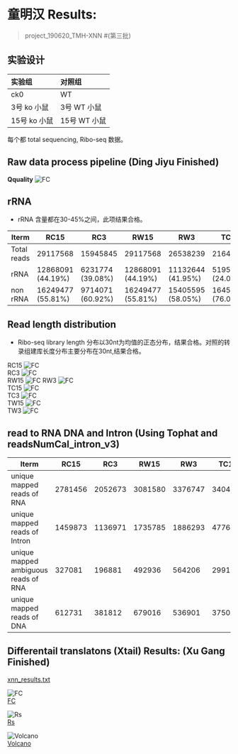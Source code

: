 # 童明汉 Results:

> project_190620_TMH-XNN #(第三批)

## 实验设计

|实验组|对照组|
|:-|:-|
|ck0|WT|
|3号 ko 小鼠 |3号 WT 小鼠 |
|15号 ko 小鼠 |15号 WT 小鼠 |

每个都 total sequencing, Ribo-seq 数据。

## Raw data process pipeline (Ding Jiyu Finished)
**Qquality**
![FC](../image/190620-XNN/afterqality.png)  

## rRNA 
* rRNA 含量都在30-45%之间，此项结果合格。

| Iterm       | RC15              | RC3              | RW15              | RW3               | TC15              | TC3               | TW15              | TW3               | 
|-------------|-------------------|------------------|-------------------|-------------------|-------------------|-------------------|-------------------|-------------------| 
| Total reads | 29117568          | 15945845         | 29117568          | 26538239          | 21647172          | 21085495          | 20839854          | 21286104          | 
| rRNA        | 12868091 (44.19%) | 6231774 (39.08%) | 12868091 (44.19%) | 11132644 (41.95%) | 5195548 (24.00%)  | 7424015 (35.21%)  | 6839769 (32.82%)  | 6633799 (31.16%)  | 
| non rRNA    | 16249477 (55.81%) | 9714071 (60.92%) | 16249477 (55.81%) | 15405595 (58.05%) | 16451624 (76.00%) | 13661480 (64.79%) | 14000085 (67.18%) | 14652305 (68.84%) | 

## Read length distribution

* Ribo-seq library length 分布以30nt为均值的正态分布，结果合格。对照的转录组建库长度分布主要分布在30nt,结果合格。

RC15 
![FC](./result_190620_XNN/RC15_length.png)  
RC3
![FC](./result_190620_XNN/RC3_length.png)  
RW15 
![FC](./result_190620_XNN/RW15_length.png) 
RW3 
![FC](./result_190620_XNN/RW3_length.png)  
TC15
![FC](./result_190620_XNN/TC15_length.png)  
TC3
![FC](./result_190620_XNN/TC3_length.png)  
TW15
![FC](./result_190620_XNN/TW15_length.png)  
TW3
![FC](./result_190620_XNN/TW3_length.png)  

## read to RNA DNA and Intron (Using Tophat and readsNumCal_intron_v3)

| Iterm                                | RC15     | RC3      | RW15     | RW3      | TC15     | TC3      | TW15     | TW3      | 
|--------------------------------------|----------|----------|----------|----------|----------|----------|----------|----------| 
| unique mapped reads of RNA           |  2781456 |  2052673 |  3081580 |  3376747 |  3404711 |  3176944 |  3445547 |  3377738 | 
| unique mapped reads of Intron        |  1459873 |  1136971 |  1735785 |  1886293 |  477659  |  569024  |  359882  |  522544  | 
| unique mapped ambiguous reads of RNA |  327081  |  196881  |  492936  |  564206  |  299193  |  183668  |  308807  |  307879  | 
| unique mapped reads of DNA           |  612731  |  381812  |  679016  |  536901  |  3750711 |  2842941 |  3290770 |  3258154 | 


## Differentail translatons (Xtail) Results: (Xu Gang Finished)
[xnn_results.txt](../image/190620-XNN/xnn_results.txt)  

![FC](../image/190620-XNN/FC.png)  
[FC](../image/190620-XNN/xnnFC.pdf)  

![Rs](../image/190620-XNN/Rs.png)  
[Rs](../image/190620-XNN/xnnRs.pdf)  


![Volcano](../image/190620-XNN/volcano.png)  
[Volcano](../image/190620-XNN/xnnvolcano.pdf)  








